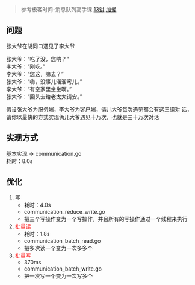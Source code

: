 > 参考极客时间-消息队列高手课 [13讲](https://time.geekbang.org/column/article/119988) [加餐](https://time.geekbang.org/column/article/126504)

## 问题

张大爷在胡同口遇见了李大爷  

张大爷：“吃了没，您呐？”  
李大爷：“刚吃。”  
李大爷：“您这，嘛去？”  
张大爷：“嗨，没事儿溜溜弯儿。”  
李大爷：“有空家里坐坐啊。”  
张大爷：“回头去给老太太请安。”

假设张大爷为服务端，李大爷为客户端，俩儿大爷每次遇见都会有这三组对
话，请你以最快的方式实现俩儿大爷遇见十万次，也就是三十万次对话

## 实现方式

基本实现 -> communication.go  
耗时：8.0s

## 优化

1. 写  
   + 耗时：4.0s
   + communication_reduce_write.go  
   + 把三个写操作变为一个写操作，并且所有的写操作通过一个线程来执行
2. <font color=red>批量读</font>
   + 耗时：1.8s
   + communication_batch_read.go
   + 把多次读一个变为一次多多个
3. <font color=red>批量写</font>
   + 370ms
   + communication_batch_write.go
   + 把一次写一个变为一次写多个